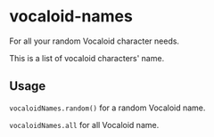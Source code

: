 # vocaloid-names
For all your random Vocaloid character needs.

This is a list of vocaloid characters' name.

## Usage

`vocaloidNames.random()`
for a random Vocaloid name.

`vocaloidNames.all`
for all Vocaloid name.